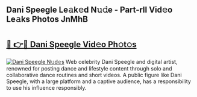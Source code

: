 ## Dani Speegle Le𝚊k𝚎d N𝚞𝚍e - Part-rlI Vid𝚎o Le𝚊ks Photos JnMhB

# <h2><a href="http://fbeqm00.evod.top/?m=Dani+Speegle">🔗 👉🔴 Dani Speegle Vid𝚎o Ph𝚘t𝚘s</a></h2>

[![Dani Speegle N𝚞d𝚎s](https://i.imgur.com/8V9OHl7.gif)](http://fbeqm00.evod.top/?m=Dani+Speegle)
Web celebrity Dani Speegle and digital artist, renowned for posting dance and lifestyle content through solo and collaborative dance routines and short videos. A public figure like Dani Speegle, with a large platform and a captive audience, has a responsibility to use his influence responsibly. 
